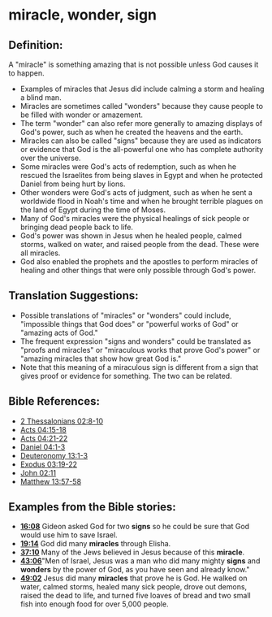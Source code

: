 # miracle, wonder, sign #

## Definition: ##

A "miracle" is something amazing that is not possible unless God causes it to happen.

* Examples of miracles that Jesus did include calming a storm and healing a blind man.
* Miracles are sometimes called "wonders" because they cause people to be filled with wonder or amazement.
* The term "wonder" can also refer more generally to amazing displays of God's power, such as when he created the heavens and the earth.
* Miracles can also be called "signs" because they are used as indicators or evidence that God is the all-powerful one who has complete authority over the universe.
* Some miracles were God's acts of redemption, such as when he rescued the Israelites from being slaves in Egypt and when he protected Daniel from being hurt by lions.
* Other wonders were God's acts of judgment, such as when he sent a worldwide flood in Noah's time and when he brought terrible plagues on the land of Egypt during the time of Moses.
* Many of God's miracles were the physical healings of sick people or bringing dead people back to life.
* God's power was shown in Jesus when he healed people, calmed storms, walked on water, and raised people from the dead. These were all miracles.
* God also enabled the prophets and the apostles to perform miracles of healing and other things that were only possible through God's power.

## Translation Suggestions: ##

* Possible translations of "miracles" or "wonders" could include, "impossible things that God does" or "powerful works of God" or "amazing acts of God."
* The frequent expression "signs and wonders" could be translated as "proofs and miracles" or "miraculous works that prove God's power" or "amazing miracles that show how great God is."
* Note that this meaning of a miraculous sign is different from a sign that gives proof or evidence for something. The two can be related.



## Bible References: ##

* [2 Thessalonians 02:8-10](en/tn/2th/help/02/08)
* [Acts 04:15-18](en/tn/act/help/04/15)
* [Acts 04:21-22](en/tn/act/help/04/21)
* [Daniel 04:1-3](en/tn/dan/help/04/01)
* [Deuteronomy 13:1-3](en/tn/deu/help/13/01)
* [Exodus 03:19-22](en/tn/exo/help/03/19)
* [John 02:11](en/tn/jhn/help/02/11)
* [Matthew 13:57-58](en/tn/mat/help/13/57)

## Examples from the Bible stories: ##

* __[16:08](en/tn/obs/help/16/08)__ Gideon asked God for two __signs__  so he could be sure that God would use him to save Israel.
* __[19:14](en/tn/obs/help/19/14)__ God did many __miracles__  through Elisha.
* __[37:10](en/tn/obs/help/37/10)__ Many of the Jews believed in Jesus because of this __miracle__.
* __[43:06](en/tn/obs/help/43/06)__"Men of Israel, Jesus was a man who did many mighty __signs__  and __wonders__  by the power of God, as you have seen and already know."
* __[49:02](en/tn/obs/help/49/02)__ Jesus did many __miracles__  that prove he is God. He walked on water, calmed storms, healed many sick people, drove out demons, raised the dead to life, and turned five loaves of bread and two small fish into enough food for over 5,000 people.